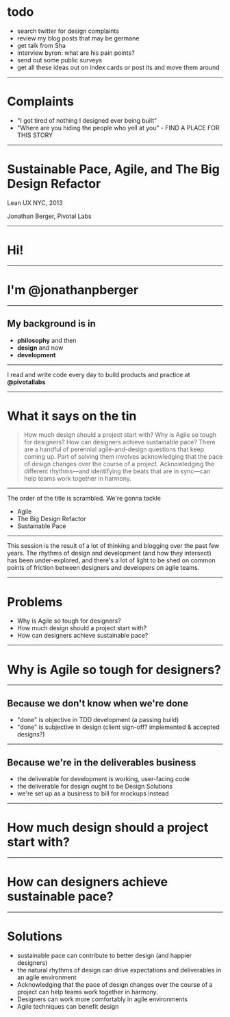 # todo
- search twitter for design complaints
- review my blog posts that may be germane
- get talk from Sha
- interview byron: what are his pain points?
- send out some public surveys
- get all these ideas out on index cards or post its and move them around

---

# Complaints
- "I got tired of nothing I designed ever being built"
- "Where are you hiding the people who yell at you" - FIND A PLACE FOR THIS STORY


---

# Sustainable Pace, Agile, and The Big Design Refactor
Lean UX NYC, 2013

Jonathan Berger, Pivotal Labs

---
# Hi!

---

# I'm @jonathanpberger

---

## My background is in
- **philosophy** and then
- **design** and now
- **development**

---

I read and write code every day to build products and practice at **@pivotallabs**

---

# What it says on the tin
> How much design should a project start with? Why is Agile so tough for designers? How can designers achieve sustainable pace? There are a handful of perennial agile-and-design questions that keep coming up. Part of solving them involves acknowledging that the pace of design changes over the course of a project. Acknowledging the different rhythms—and identifying the beats that are in sync—can help teams work together in harmony.

---

The order of the title is scrambled. We're gonna tackle

- Agile
- The Big Design Refactor
- Sustainable Pace

---

<!-- ## Learning Outcomes

- How sustainable pace can contribute to better design (and happier designers)
- How the natural rhythms of design can drive expectations and deliverables in an agile environment
- How designers can work more comfortable in agile environments
- How agile techniques can benefit design

---
 -->

This session is the result of a lot of thinking and blogging over the past few years. The rhythms of design and development (and how they intersect) has been under-explored, and there's a lot of light to be shed on common points of friction between designers and developers on agile teams.

---

# Problems

- Why is Agile so tough for designers?
- How much design should a project start with?
- How can designers achieve sustainable pace?

---

# Why is Agile so tough for designers?

---

## Because we don't know when we're done
- "done" is objective in TDD development (a passing build)
- "done" is subjective in design (client sign-off? implemented & accepted designs?)

---

## Because we're in the deliverables business
- the deliverable for development is working, user-facing code
- the deliverable for design ought to be Design Solutions
- we're set up as a business to bill for mockups instead

---

# How much design should a project start with?

---

# How can designers achieve sustainable pace?


---

# Solutions

- sustainable pace can contribute to better design (and happier designers)
- the natural rhythms of design can drive expectations and deliverables in an agile environment
- Acknowledging that the pace of design changes over the course of a project can help teams work together in harmony.
- Designers can work more comfortably in agile environments
- Agile techniques can benefit design

